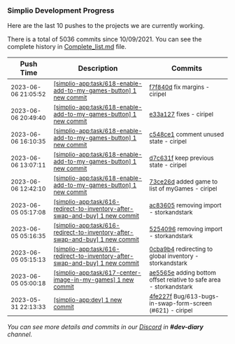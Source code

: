 
### Simplio Development Progress

Here are the last 10 pushes to the projects we are currently working.

There is a total of 5036 commits since 10/09/2021. You can see the complete history in
 [Complete_list.md](Complete_list.md) file.

| Push Time | Description | Commits |
| --- | --- | --- |
| <sub>2023-06-06 21:05:52</sub> | <sub>[[simplio-app:task/618\-enable\-add\-to\-my\-games\-button] 1 new commit](https://github.com/SimplioOfficial/simplio-app/commit/f7f840d91658cdc82d7ebb19e269fbafd4390281)</sub> | <sub>[f7f840d](https://github.com/SimplioOfficial/simplio-app/commit/f7f840d91658cdc82d7ebb19e269fbafd4390281) fix margins - ciripel</sub> |
| <sub>2023-06-06 20:49:40</sub> | <sub>[[simplio-app:task/618\-enable\-add\-to\-my\-games\-button] 1 new commit](https://github.com/SimplioOfficial/simplio-app/commit/e33a127ab32087ec58827473ebaf1fefb0d39912)</sub> | <sub>[e33a127](https://github.com/SimplioOfficial/simplio-app/commit/e33a127ab32087ec58827473ebaf1fefb0d39912) fixes - ciripel</sub> |
| <sub>2023-06-06 16:10:35</sub> | <sub>[[simplio-app:task/618\-enable\-add\-to\-my\-games\-button] 1 new commit](https://github.com/SimplioOfficial/simplio-app/commit/c548ce16372cc8d3cefecc6de6af9139d9790d67)</sub> | <sub>[c548ce1](https://github.com/SimplioOfficial/simplio-app/commit/c548ce16372cc8d3cefecc6de6af9139d9790d67) comment unused state - ciripel</sub> |
| <sub>2023-06-06 13:07:11</sub> | <sub>[[simplio-app:task/618\-enable\-add\-to\-my\-games\-button] 1 new commit](https://github.com/SimplioOfficial/simplio-app/commit/d7c631f7b2c30324fe9f515d33bb878c2e23cae4)</sub> | <sub>[d7c631f](https://github.com/SimplioOfficial/simplio-app/commit/d7c631f7b2c30324fe9f515d33bb878c2e23cae4) keep previous state - ciripel</sub> |
| <sub>2023-06-06 12:42:10</sub> | <sub>[[simplio-app:task/618\-enable\-add\-to\-my\-games\-button] 1 new commit](https://github.com/SimplioOfficial/simplio-app/commit/73ce26d78fa3ad3c1d11819f478d7e3b02114f9d)</sub> | <sub>[73ce26d](https://github.com/SimplioOfficial/simplio-app/commit/73ce26d78fa3ad3c1d11819f478d7e3b02114f9d) added game to list of myGames - ciripel</sub> |
| <sub>2023-06-05 05:17:08</sub> | <sub>[[simplio-app:task/616\-redirect\-to\-inventory\-after\-swap\-and\-buy] 1 new commit](https://github.com/SimplioOfficial/simplio-app/commit/ac8360573933b297f91f42c9f542d6122395c3ef)</sub> | <sub>[ac83605](https://github.com/SimplioOfficial/simplio-app/commit/ac8360573933b297f91f42c9f542d6122395c3ef) removing import - storkandstark</sub> |
| <sub>2023-06-05 05:16:35</sub> | <sub>[[simplio-app:task/616\-redirect\-to\-inventory\-after\-swap\-and\-buy] 1 new commit](https://github.com/SimplioOfficial/simplio-app/commit/52540968d5597098b8c202648ccd5bf6a8120288)</sub> | <sub>[5254096](https://github.com/SimplioOfficial/simplio-app/commit/52540968d5597098b8c202648ccd5bf6a8120288) removing import - storkandstark</sub> |
| <sub>2023-06-05 05:15:13</sub> | <sub>[[simplio-app:task/616\-redirect\-to\-inventory\-after\-swap\-and\-buy] 1 new commit](https://github.com/SimplioOfficial/simplio-app/commit/0cba9b402e975735fe897e4bc776e50c3b9a136b)</sub> | <sub>[0cba9b4](https://github.com/SimplioOfficial/simplio-app/commit/0cba9b402e975735fe897e4bc776e50c3b9a136b) redirecting to global inventory - storkandstark</sub> |
| <sub>2023-06-05 05:00:18</sub> | <sub>[[simplio-app:task/617\-center\-image\-in\-my\-games] 1 new commit](https://github.com/SimplioOfficial/simplio-app/commit/ae5565e694a7e27c669dceb4900952216f0a9a99)</sub> | <sub>[ae5565e](https://github.com/SimplioOfficial/simplio-app/commit/ae5565e694a7e27c669dceb4900952216f0a9a99) adding bottom offset relative to safe area - storkandstark</sub> |
| <sub>2023-05-31 22:13:33</sub> | <sub>[[simplio-app:dev] 1 new commit](https://github.com/SimplioOfficial/simplio-app/commit/4fe227f4108d59f0754dae7df13f17515f9b85fd)</sub> | <sub>[4fe227f](https://github.com/SimplioOfficial/simplio-app/commit/4fe227f4108d59f0754dae7df13f17515f9b85fd) Bug/613-bugs-in-swap-form-screen (#621) - ciripel</sub> |

_You can see more details and commits in our [Discord](https://discord.gg/aKhjuwZmdP) in **#dev-diary** channel._
